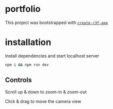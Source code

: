 # portfolio

This project was bootstrapped with [`create-r3f-app`](https://github.com/utsuboco/create-r3f-app)

# installation

Install dependencies and start localhost server

```bash
npm i && npm run dev
```

## Controls

Scroll up & down to zoom-in & zoom-out

Click & drag to move the camera view
